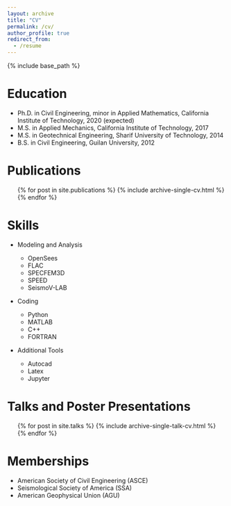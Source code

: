 ```yaml
---
layout: archive
title: "CV"
permalink: /cv/
author_profile: true
redirect_from:
  - /resume
---
```


{% include base_path %}

Education
======
* Ph.D. in Civil Engineering, minor in Applied Mathematics, California Institute of Technology, 2020 (expected)
* M.S. in Applied Mechanics, California Institute of Technology, 2017
* M.S. in Geotechnical Engineering, Sharif University of Technology, 2014
* B.S. in Civil Engineering, Guilan University, 2012

Publications
======
  <ul>{% for post in site.publications %}
    {% include archive-single-cv.html %}
  {% endfor %}</ul>
  
Skills
======
* Modeling and Analysis
  * OpenSees 
  * FLAC 
  * SPECFEM3D 
  * SPEED
  * SeismoV-LAB 

* Coding
  * Python 
  * MATLAB
  * C++ 
  * FORTRAN
* Additional Tools
  * Autocad 
  * Latex 
  * Jupyter 

Talks and Poster Presentations
======
  <ul>{% for post in site.talks %}
    {% include archive-single-talk-cv.html %}
  {% endfor %}</ul>
  
 
Memberships
======
* American Society of Civil Engineering (ASCE)
* Seismological Society of America (SSA)
* American Geophysical Union (AGU)
